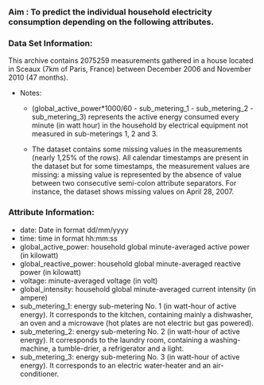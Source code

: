 ### Aim : To predict the individual household electricity consumption depending on the following attributes.

### Data Set Information:

This archive contains 2075259 measurements gathered in a house located in Sceaux (7km of Paris, France) between December 2006 and November 2010 (47 months). 

- Notes:

   - (global_active_power*1000/60 - sub_metering_1 - sub_metering_2 - sub_metering_3) represents the active energy consumed every minute (in watt hour) in the household by electrical equipment not measured in sub-meterings 1, 2 and 3.

   - The dataset contains some missing values in the measurements (nearly 1,25% of the rows). All calendar timestamps are present in the dataset but for some timestamps, the measurement values are missing: a missing value is represented by the absence of value between two consecutive semi-colon attribute separators. For instance, the dataset shows missing values on April 28, 2007.

### Attribute Information:

- date: Date in format dd/mm/yyyy
- time: time in format hh:mm:ss
- global_active_power: household global minute-averaged active power (in kilowatt)
- global_reactive_power: household global minute-averaged reactive power (in kilowatt)
- voltage: minute-averaged voltage (in volt)
- global_intensity: household global minute-averaged current intensity (in ampere)
- sub_metering_1: energy sub-metering No. 1 (in watt-hour of active energy). It corresponds to the kitchen, containing mainly a dishwasher, an oven and a microwave (hot plates are not electric but gas powered).
- sub_metering_2: energy sub-metering No. 2 (in watt-hour of active energy). It corresponds to the laundry room, containing a washing-machine, a tumble-drier, a refrigerator and a light.
- sub_metering_3: energy sub-metering No. 3 (in watt-hour of active energy). It corresponds to an electric water-heater and an air-conditioner.
